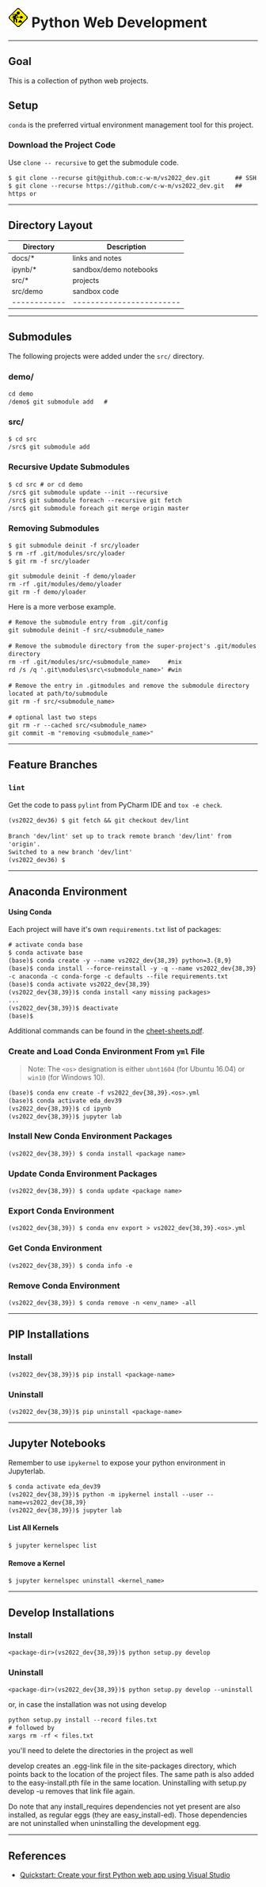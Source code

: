 # ![mdf-logo](docs/img/atwork.gif) Python Web Development

---

## Goal
This is a collection of python web projects. 

## Setup
`conda` is the preferred virtual environment management tool for this project.

### Download the Project Code
Use `clone -- recursive` to get the submodule code.
```shell
$ git clone --recurse git@github.com:c-w-m/vs2022_dev.git       ## SSH
$ git clone --recurse https://github.com/c-w-m/vs2022_dev.git   ## https or
```

----
## Directory Layout
| Directory  | Description            |
|------------|------------------------|
| docs/*     | links and notes        |
| ipynb/*    | sandbox/demo notebooks |
| src/*      | projects               |
| src/demo   | sandbox code           |
|------------|------------------------|

----

## Submodules
The following projects were added under the `src/` directory.

### demo/
```shell
cd demo
/demo$ git submodule add   #
````

### src/
```shell
$ cd src
/src$ git submodule add 
```

### Recursive Update Submodules
```shell
$ cd src # or cd demo
/src$ git submodule update --init --recursive
/src$ git submodule foreach --recursive git fetch
/src$ git submodule foreach git merge origin master
```

### Removing Submodules
```shell
$ git submodule deinit -f src/yloader
$ rm -rf .git/modules/src/yloader
$ git rm -f src/yloader
```
```shell
git submodule deinit -f demo/yloader
rm -rf .git/modules/demo/yloader
git rm -f demo/yloader
```

Here is a more verbose example.
```shell
# Remove the submodule entry from .git/config
git submodule deinit -f src/<submodule_name>

# Remove the submodule directory from the super-project's .git/modules 
directory
rm -rf .git/modules/src/<submodule_name>     #nix
rd /s /q '.git\modules\src\<submodule_name>' #win

# Remove the entry in .gitmodules and remove the submodule directory located at path/to/submodule
git rm -f src/<submodule_name>

# optional last two steps
git rm -r --cached src/<submodule_name>
git commit -m "removing <submodule_name>"
```

----

## Feature Branches

### `lint`
Get the code to pass  `pylint` from PyCharm IDE and `tox -e check`.

```shell
(vs2022_dev36) $ git fetch && git checkout dev/lint

Branch 'dev/lint' set up to track remote branch 'dev/lint' from 'origin'.
Switched to a new branch 'dev/lint'
(vs2022_dev36) $ 
```

----

## Anaconda Environment
#### Using Conda
Each project will have it's own `requirements.txt` list of packages:
```shell
# activate conda base
$ conda activate base
(base)$ conda create -y --name vs2022_dev{38,39} python=3.{8,9}
(base)$ conda install --force-reinstall -y -q --name vs2022_dev{38,39} -c anaconda -c conda-forge -c defaults --file requirements.txt
(base)$ conda activate vs2022_dev{38,39}
(vs2022_dev{38,39})$ conda install <any missing packages>
...
(vs2022_dev{38,39})$ deactivate
(base)$
```
Additional commands can be found in the [cheet-sheets.pdf](https://docs.conda.io/projects/conda/en/latest/_downloads/843d9e0198f2a193a3484886fa28163c/conda-cheatsheet.pdf).

### Create and Load Conda Environment From `yml` File
>Note: The `<os>` designation is either `ubnt1604` (for Ubuntu 16.04) or `win10` (for Windows 10).
```shell
(base)$ conda env create -f vs2022_dev{38,39}.<os>.yml
(base)$ conda activate eda_dev39 
(vs2022_dev{38,39})$ cd ipynb
(vs2022_dev{38,39})$ jupyter lab
```

### Install New Conda Environment Packages
```shell
(vs2022_dev{38,39}) $ conda install <package name>
```

### Update Conda Environment Packages
```shell
(vs2022_dev{38,39}) $ conda update <package name>
```

### Export Conda Environment
```shell
(vs2022_dev{38,39}) $ conda env export > vs2022_dev{38,39}.<os>.yml
```

### Get Conda Environment
```shell
(vs2022_dev{38,39}) $ conda info -e
```

### Remove Conda Environment
```shell
(vs2022_dev{38,39}) $ conda remove -n <env_name> -all
```

----

## PIP Installations
### Install
```shell
(vs2022_dev{38,39})$ pip install <package-name>
```
### Uninstall
```shell
(vs2022_dev{38,39})$ pip uninstall <package-name>
```

----

## Jupyter Notebooks
Remember to use `ipykernel` to expose your python environment in Jupyterlab.
```shell
$ conda activate eda_dev39
(vs2022_dev{38,39})$ python -m ipykernel install --user --name=vs2022_dev{38,39}
(vs2022_dev{38,39})$ jupyter lab
```

#### List All Kernels
```shell
$ jupyter kernelspec list
```
#### Remove a Kernel
```shell
$ jupyter kernelspec uninstall <kernel_name>
```

----

## Develop Installations
### Install
```shell
<package-dir>(vs2022_dev{38,39})$ python setup.py develop
```
### Uninstall
```shell
<package-dir>(vs2022_dev{38,39})$ python setup.py develop --uninstall
```
or, in case the installation was not using develop
```shell
python setup.py install --record files.txt
# followed by
xargs rm -rf < files.txt
```
you'll need to delete the directories in the project as well

develop creates an .egg-link file in the site-packages directory, which points back to the
location of the project files. The same path is also added to the easy-install.pth file in
the same location. Uninstalling with setup.py develop -u removes that link file again.

Do note that any install_requires dependencies not yet present are also installed, as
regular eggs (they are easy_install-ed). Those dependencies are not uninstalled when
uninstalling the development egg.

----

## References
* [Quickstart: Create your first Python web app using Visual Studio](https://docs.microsoft.com/en-us/visualstudio/ide/quickstart-python?view=vs-2022)

